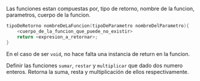 Las funciones estan compuestas por, tipo de retorno, nombre de la funcion, parametros, cuerpo de la funcion.

``` c
tipoDeRetorno nombreDeLaFuncion(tipoDeParametro nombreDelParametro){
    <cuerpo_de_la_funcion_que_puede_no_existir>
    return <expresion_a_retornar>;
}
```

En el caso de ser `void`, no hace falta una instancia de return en la funcion.



Definir las funciones `sumar`, `restar` y `multiplicar` que dado dos numero enteros. Retorna la suma, resta y multiplicación de ellos respectivamente.
